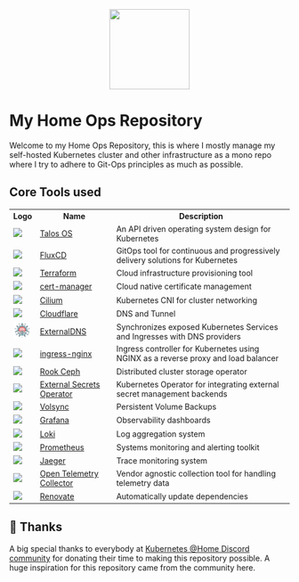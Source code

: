 <div align="center">

<img src="https://github.com/sillock1/home-ops/assets/26411663/dff5e9bb-5c40-4e46-9c36-57f5cefca98c" align="center" width="144px" height="144px"/>

</div>

# My Home Ops Repository

Welcome to my Home Ops Repository, this is where I mostly manage my self-hosted Kubernetes cluster and other infrastructure as a mono repo where I try to adhere to Git-Ops principles as much as possible.

## Core Tools used

<table>
    <tr>
        <th>Logo</th>
        <th>Name</th>
        <th>Description</th>
    </tr>
    <tr>
        <td><img width="32" src="https://www.talos.dev/images/logo.svg"></td>
        <td><a href="https://www.talos.dev">Talos OS</a></td>
        <td>An API driven operating system design for Kubernetes</td>
    </tr>
    <tr>
        <td><img width="32" src="https://avatars.githubusercontent.com/u/52158677?s=280&v=4"></td>
        <td><a href="https://fluxcd.io/">FluxCD</a></td>
        <td>GitOps tool for continuous and progressively delivery solutions for Kubernetes</td>
    </tr>
    <tr>
        <td><img width="32" src="https://www.datocms-assets.com/2885/1620155117-brandhcterraformverticalcolorwhite.svg"></td>
        <td><a href="https://www.terraform.io/">Terraform</a></td>
        <td>Cloud infrastructure provisioning tool</td>
    </tr>
    <tr>
        <td><img width="32" src="https://github.com/jetstack/cert-manager/raw/master/logo/logo.png"></td>
        <td><a href="https://cert-manager.io">cert-manager</a></td>
        <td>Cloud native certificate management</td>
    </tr>
    <tr>
        <td><img width="32" src="https://landscape.cncf.io/logos/cilium.svg"></td>
        <td><a href="https://cilium.io">Cilium</a></td>
        <td>Kubernetes CNI for cluster networking</td>
    </tr>
    <tr>
        <td><img width="32" src="https://upload.wikimedia.org/wikipedia/commons/thumb/9/94/Cloudflare_Logo.png/480px-Cloudflare_Logo.png"></td>
        <td><a href="https://www.cloudflare.com">Cloudflare</a></td>
        <td>DNS and Tunnel</td>
    </tr>
    <tr>
        <td><img width="32" src="https://github.com/kubernetes-sigs/external-dns/raw/master/docs/img/external-dns.png"></td>
        <td><a href="https://github.com/kubernetes-sigs/external-dns">ExternalDNS</a></td>
        <td>Synchronizes exposed Kubernetes Services and Ingresses with DNS providers</td>
    </tr>
    <tr>
        <td><img width="32" src="https://avatars.githubusercontent.com/u/13629408?s=48&v=4"></td>
        <td><a href="https://github.com/kubernetes/ingress-nginx">ingress-nginx</a></td>
        <td>Ingress controller for Kubernetes using NGINX as a reverse proxy and load balancer</td>
    </tr>
    <tr>
        <td><img width="32" src="https://landscape.cncf.io/logos/rook.svg"></td>
        <td><a href="https://rook.io/">Rook Ceph</a></td>
        <td>Distributed cluster storage operator</td>
    </tr>
    <tr>
        <td><img width="32" src="https://avatars.githubusercontent.com/u/68335991?s=200&v=4"></td>
        <td><a href="https://external-secrets.io">External Secrets Operator</a></td>
        <td>Kubernetes Operator for integrating external secret management backends</td>
    </tr>
    <tr>
        <td><img width="32" src="https://avatars.githubusercontent.com/u/47803932?s=200&v=4"></td>
        <td><a href="https://github.com/backube/volsync">Volsync</a></td>
        <td>Persistent Volume Backups</td>
    </tr>
    <tr>
        <td><img width="32" src="https://grafana.com/static/img/menu/grafana2.svg"></td>
        <td><a href="https://grafana.com">Grafana</a></td>
        <td>Observability dashboards</td>
    </tr>
    <tr>
        <td><img width="32" src="https://grafana.com/static/img/logos/logo-loki.svg"></td>
        <td><a href="https://grafana.com/oss/loki">Loki</a></td>
        <td>Log aggregation system</td>
    </tr>
    <tr>
        <td><img width="32" src="https://avatars.githubusercontent.com/u/3380462?s=200&v=4"></td>
        <td><a href="https://prometheus.io">Prometheus</a></td>
        <td>Systems monitoring and alerting toolkit</td>
    </tr>
    <tr>
        <td><img width="32" src="https://www.jaegertracing.io/img/jaeger-icon-color.png"></td>
        <td><a href="https://www.jaegertracing.io/">Jaeger</a></td>
        <td>Trace monitoring system</td>
    </tr>
    <tr>
        <td><img width="32" src="https://avatars.githubusercontent.com/u/49998002?s=48&v=4"></td>
        <td><a href="https://opentelemetry.io/docs/collector/">Open Telemetry Collector</a></td>
        <td>Vendor agnostic collection tool for handling telemetry data</td>
    </tr>
    <tr>
        <td><img width="32" src="https://docs.renovatebot.com/assets/images/logo.png"></td>
        <td><a href="https://www.whitesourcesoftware.com/free-developer-tools/renovate">Renovate</a></td>
        <td>Automatically update dependencies</td>
    </tr>
</table>

## 🤝 Thanks

A big special thanks to everybody at [Kubernetes @Home Discord community](https://discord.gg/k8s-at-home) for donating their time to making this repository possible. A huge inspiration for this repository came from the community here.
